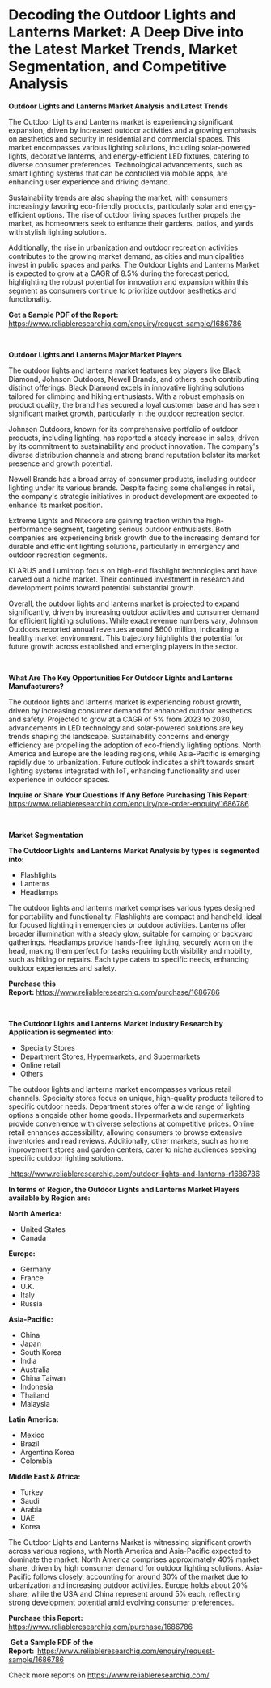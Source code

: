 <p><h1>Decoding the Outdoor Lights and Lanterns Market: A Deep Dive into the Latest Market Trends, Market Segmentation, and Competitive Analysis</h1></p><p><strong>Outdoor Lights and Lanterns Market Analysis and Latest Trends</strong></p>
<p><p>The Outdoor Lights and Lanterns market is experiencing significant expansion, driven by increased outdoor activities and a growing emphasis on aesthetics and security in residential and commercial spaces. This market encompasses various lighting solutions, including solar-powered lights, decorative lanterns, and energy-efficient LED fixtures, catering to diverse consumer preferences. Technological advancements, such as smart lighting systems that can be controlled via mobile apps, are enhancing user experience and driving demand.</p><p>Sustainability trends are also shaping the market, with consumers increasingly favoring eco-friendly products, particularly solar and energy-efficient options. The rise of outdoor living spaces further propels the market, as homeowners seek to enhance their gardens, patios, and yards with stylish lighting solutions. </p><p>Additionally, the rise in urbanization and outdoor recreation activities contributes to the growing market demand, as cities and municipalities invest in public spaces and parks. The Outdoor Lights and Lanterns Market is expected to grow at a CAGR of 8.5% during the forecast period, highlighting the robust potential for innovation and expansion within this segment as consumers continue to prioritize outdoor aesthetics and functionality.</p></p>
<p><strong>Get a Sample PDF of the Report:&nbsp;</strong> <a href="https://www.reliableresearchiq.com/enquiry/request-sample/1686786?utm_campaign=3262&utm_medium=2&utm_source=Github&utm_content=ia&utm_term=04042025&utm_id=outdoor-lights-and-lanterns">https://www.reliableresearchiq.com/enquiry/request-sample/1686786</a></p>
<p>&nbsp;</p>
<p><strong>Outdoor Lights and Lanterns Major Market Players</strong></p>
<p><p>The outdoor lights and lanterns market features key players like Black Diamond, Johnson Outdoors, Newell Brands, and others, each contributing distinct offerings. Black Diamond excels in innovative lighting solutions tailored for climbing and hiking enthusiasts. With a robust emphasis on product quality, the brand has secured a loyal customer base and has seen significant market growth, particularly in the outdoor recreation sector.</p><p>Johnson Outdoors, known for its comprehensive portfolio of outdoor products, including lighting, has reported a steady increase in sales, driven by its commitment to sustainability and product innovation. The company's diverse distribution channels and strong brand reputation bolster its market presence and growth potential.</p><p>Newell Brands has a broad array of consumer products, including outdoor lighting under its various brands. Despite facing some challenges in retail, the company's strategic initiatives in product development are expected to enhance its market position.</p><p>Extreme Lights and Nitecore are gaining traction within the high-performance segment, targeting serious outdoor enthusiasts. Both companies are experiencing brisk growth due to the increasing demand for durable and efficient lighting solutions, particularly in emergency and outdoor recreation segments.</p><p>KLARUS and Lumintop focus on high-end flashlight technologies and have carved out a niche market. Their continued investment in research and development points toward potential substantial growth.</p><p>Overall, the outdoor lights and lanterns market is projected to expand significantly, driven by increasing outdoor activities and consumer demand for efficient lighting solutions. While exact revenue numbers vary, Johnson Outdoors reported annual revenues around $600 million, indicating a healthy market environment. This trajectory highlights the potential for future growth across established and emerging players in the sector.</p></p>
<p>&nbsp;</p>
<p><strong>What Are The Key Opportunities For Outdoor Lights and Lanterns Manufacturers?</strong></p>
<p><p>The outdoor lights and lanterns market is experiencing robust growth, driven by increasing consumer demand for enhanced outdoor aesthetics and safety. Projected to grow at a CAGR of 5% from 2023 to 2030, advancements in LED technology and solar-powered solutions are key trends shaping the landscape. Sustainability concerns and energy efficiency are propelling the adoption of eco-friendly lighting options. North America and Europe are the leading regions, while Asia-Pacific is emerging rapidly due to urbanization. Future outlook indicates a shift towards smart lighting systems integrated with IoT, enhancing functionality and user experience in outdoor spaces.</p></p>
<p><strong>Inquire or Share Your Questions If Any Before Purchasing This Report:</strong> <a href="https://www.reliableresearchiq.com/enquiry/pre-order-enquiry/1686786?utm_campaign=3262&utm_medium=2&utm_source=Github&utm_content=ia&utm_term=04042025&utm_id=outdoor-lights-and-lanterns">https://www.reliableresearchiq.com/enquiry/pre-order-enquiry/1686786</a></p>
<p>&nbsp;</p>
<p><strong>Market Segmentation</strong></p>
<p><strong>The Outdoor Lights and Lanterns Market Analysis by types is segmented into:</strong></p>
<p><ul><li>Flashlights</li><li>Lanterns</li><li>Headlamps</li></ul></p>
<p><p>The outdoor lights and lanterns market comprises various types designed for portability and functionality. Flashlights are compact and handheld, ideal for focused lighting in emergencies or outdoor activities. Lanterns offer broader illumination with a steady glow, suitable for camping or backyard gatherings. Headlamps provide hands-free lighting, securely worn on the head, making them perfect for tasks requiring both visibility and mobility, such as hiking or repairs. Each type caters to specific needs, enhancing outdoor experiences and safety.</p></p>
<p><strong>Purchase this Report:&nbsp;</strong><a href="https://www.reliableresearchiq.com/purchase/1686786?utm_campaign=3262&utm_medium=2&utm_source=Github&utm_content=ia&utm_term=04042025&utm_id=outdoor-lights-and-lanterns">https://www.reliableresearchiq.com/purchase/1686786</a></p>
<p>&nbsp;</p>
<p><strong>The Outdoor Lights and Lanterns Market Industry Research by Application is segmented into:</strong></p>
<p><ul><li>Specialty Stores</li><li>Department Stores, Hypermarkets, and Supermarkets</li><li>Online retail</li><li>Others</li></ul></p>
<p><p>The outdoor lights and lanterns market encompasses various retail channels. Specialty stores focus on unique, high-quality products tailored to specific outdoor needs. Department stores offer a wide range of lighting options alongside other home goods. Hypermarkets and supermarkets provide convenience with diverse selections at competitive prices. Online retail enhances accessibility, allowing consumers to browse extensive inventories and read reviews. Additionally, other markets, such as home improvement stores and garden centers, cater to niche audiences seeking specific outdoor lighting solutions.</p></p>
<p><a href="https://www.reliableresearchiq.com/outdoor-lights-and-lanterns-r1686786?utm_campaign=3262&utm_medium=2&utm_source=Github&utm_content=ia&utm_term=04042025&utm_id=outdoor-lights-and-lanterns">&nbsp;https://www.reliableresearchiq.com/outdoor-lights-and-lanterns-r1686786</a></p>
<p><strong>In terms of Region, the Outdoor Lights and Lanterns Market Players available by Region are:</strong></p>
<p>
    <p> <strong> North America: </strong>
        <ul>
            <li>United States</li>
            <li>Canada</li>
        </ul>
        </p> 
    <p> <strong> Europe: </strong>
        <ul>
            <li>Germany</li>
            <li>France</li>
            <li>U.K.</li>
            <li>Italy</li>
            <li>Russia</li>
        </ul>
        </p> 
    <p> <strong> Asia-Pacific: </strong>
        <ul>
            <li>China</li>
            <li>Japan</li>
            <li>South Korea</li>
            <li>India</li>
            <li>Australia</li>
            <li>China Taiwan</li>
            <li>Indonesia</li>
            <li>Thailand</li>
            <li>Malaysia</li>
        </ul>
        </p> 
    <p> <strong> Latin America: </strong>
        <ul>
            <li>Mexico</li>
            <li>Brazil</li>
            <li>Argentina Korea</li>
            <li>Colombia</li>
        </ul>
        </p> 
    <p> <strong> Middle East & Africa: </strong>
        <ul>
            <li>Turkey</li>
            <li>Saudi</li>
            <li>Arabia</li>
            <li>UAE</li>
            <li>Korea</li>
        </ul>
    </p>
    </p>
<p><p>The Outdoor Lights and Lanterns Market is witnessing significant growth across various regions, with North America and Asia-Pacific expected to dominate the market. North America comprises approximately 40% market share, driven by high consumer demand for outdoor lighting solutions. Asia-Pacific follows closely, accounting for around 30% of the market due to urbanization and increasing outdoor activities. Europe holds about 20% share, while the USA and China represent around 5% each, reflecting strong development potential amid evolving consumer preferences.</p></p>
<p><strong>Purchase this Report: </strong><a href="https://www.reliableresearchiq.com/purchase/1686786?utm_campaign=3262&utm_medium=2&utm_source=Github&utm_content=ia&utm_term=04042025&utm_id=outdoor-lights-and-lanterns">https://www.reliableresearchiq.com/purchase/1686786</a></p>
<p>&nbsp;<strong>Get a Sample PDF of the Report:&nbsp;&nbsp;</strong><a href="https://www.reliableresearchiq.com/enquiry/request-sample/1686786?utm_campaign=3262&utm_medium=2&utm_source=Github&utm_content=ia&utm_term=04042025&utm_id=outdoor-lights-and-lanterns">https://www.reliableresearchiq.com/enquiry/request-sample/1686786</a></p>
<p><strong></strong></p>
<p>Check more reports on <a href="https://www.reliableresearchiq.com/?utm_campaign=3262&utm_medium=2&utm_source=Github&utm_content=ia&utm_term=04042025&utm_id=outdoor-lights-and-lanterns">https://www.reliableresearchiq.com/</a></p>